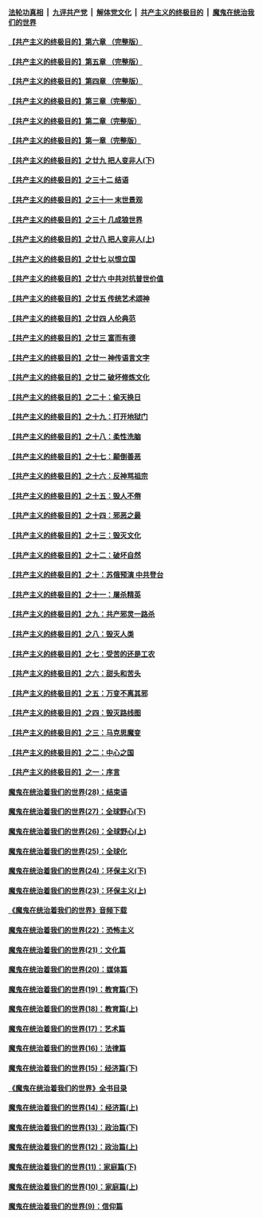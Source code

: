####  [法轮功真相](../../../../basic/blob/master/README.md?t=05150803) &nbsp;|&nbsp; [九评共产党](../../../../9ping.md/blob/master/README.md?t=05150803) &nbsp;|&nbsp; [解体党文化](../../../../jtdwh.md/blob/master/README.md?t=05150803)  &nbsp;|&nbsp; [共产主义的终极目的](../../../../gczydzjmd.md/blob/master/README.md?t=05150803) &nbsp;|&nbsp; [魔鬼在统治我们的世界](../../../../mgztzwmdsj.md/blob/master/README.md?t=05150803) 

#### [【共产主义的终极目的】第六章 （完整版）](../pages/nsc422/n11428913.md?t=05150803) 

#### [【共产主义的终极目的】第五章 （完整版）](../pages/nsc422/n11428912.md?t=05150803) 

#### [【共产主义的终极目的】第四章 （完整版）](../pages/nsc422/n11428907.md?t=05150803) 

#### [【共产主义的终极目的】第三章（完整版）](../pages/nsc422/n11428848.md?t=05150803) 

#### [【共产主义的终极目的】第二章（完整版）](../pages/nsc422/n11428831.md?t=05150803) 

#### [【共产主义的终极目的】第一章（完整版）](../pages/nsc422/n11417651.md?t=05150803) 

#### [【共产主义的终极目的】之廿九 把人变非人(下)](../pages/nsc422/n11344140.md?t=05150803) 

#### [【共产主义的终极目的】之三十二 结语](../pages/nsc422/n11360535.md?t=05150803) 

#### [【共产主义的终极目的】之三十一 末世景观](../pages/nsc422/n11351129.md?t=05150803) 

#### [【共产主义的终极目的】之三十 几成狼世界](../pages/nsc422/n11348280.md?t=05150803) 

#### [【共产主义的终极目的】之廿八 把人变非人(上)](../pages/nsc422/n11340492.md?t=05150803) 

#### [【共产主义的终极目的】之廿七 以恨立国](../pages/nsc422/n11336944.md?t=05150803) 

#### [【共产主义的终极目的】之廿六 中共对抗普世价值](../pages/nsc422/n11324785.md?t=05150803) 

#### [【共产主义的终极目的】之廿五 传统艺术颂神](../pages/nsc422/n11296396.md?t=05150803) 

#### [【共产主义的终极目的】之廿四 人伦典范](../pages/nsc422/n11296397.md?t=05150803) 

#### [【共产主义的终极目的】之廿三 富而有德](../pages/nsc422/n11283598.md?t=05150803) 

#### [【共产主义的终极目的】之廿一 神传语言文字](../pages/nsc422/n11263265.md?t=05150803) 

#### [【共产主义的终极目的】之廿二 破坏修炼文化](../pages/nsc422/n11245728.md?t=05150803) 

#### [【共产主义的终极目的】之二十：偷天换日](../pages/nsc422/n11238846.md?t=05150803) 

#### [【共产主义的终极目的】之十九：打开地狱门](../pages/nsc422/n11206376.md?t=05150803) 

#### [【共产主义的终极目的】之十八：柔性洗脑](../pages/nsc422/n11199994.md?t=05150803) 

#### [【共产主义的终极目的】之十七：颠倒善恶](../pages/nsc422/n11179782.md?t=05150803) 

#### [【共产主义的终极目的】之十六：反神骂祖宗](../pages/nsc422/n11166798.md?t=05150803) 

#### [【共产主义的终极目的】之十五：毁人不倦](../pages/nsc422/n11166792.md?t=05150803) 

#### [【共产主义的终极目的】之十四：邪恶之最](../pages/nsc422/n11150249.md?t=05150803) 

#### [【共产主义的终极目的】之十三：毁灭文化](../pages/nsc422/n11135227.md?t=05150803) 

#### [【共产主义的终极目的】之十二：破坏自然](../pages/nsc422/n11135214.md?t=05150803) 

#### [【共产主义的终极目的】之十：苏俄预演 中共登台](../pages/nsc422/n11118424.md?t=05150803) 

#### [【共产主义的终极目的】之十一：屠杀精英](../pages/nsc422/n11118442.md?t=05150803) 

#### [【共产主义的终极目的】之九：共产邪灵一路杀](../pages/nsc422/n11114139.md?t=05150803) 

#### [【共产主义的终极目的】之八：毁灭人类](../pages/nsc422/n11108503.md?t=05150803) 

#### [【共产主义的终极目的】之七：受苦的还是工农](../pages/nsc422/n11101809.md?t=05150803) 

#### [【共产主义的终极目的】之六：甜头和苦头](../pages/nsc422/n11096971.md?t=05150803) 

#### [【共产主义的终极目的】之五：万变不离其邪](../pages/nsc422/n11091285.md?t=05150803) 

#### [【共产主义的终极目的】之四：毁灭路线图](../pages/nsc422/n11086284.md?t=05150803) 

#### [【共产主义的终极目的】之三：马克思魔变](../pages/nsc422/n11061941.md?t=05150803) 

#### [【共产主义的终极目的】之二：中心之国](../pages/nsc422/n11047728.md?t=05150803) 

#### [【共产主义的终极目的】之一：序言](../pages/nsc422/n11086077.md?t=05150803) 

#### [魔鬼在统治着我们的世界(28)：结束语](../pages/nsc422/n10936246.md?t=05150803) 

#### [魔鬼在统治着我们的世界(27)：全球野心(下)](../pages/nsc422/n10928319.md?t=05150803) 

#### [魔鬼在统治着我们的世界(26)：全球野心(上)](../pages/nsc422/n10900318.md?t=05150803) 

#### [魔鬼在统治着我们的世界(25)：全球化](../pages/nsc422/n10788205.md?t=05150803) 

#### [魔鬼在统治着我们的世界(24)：环保主义(下)](../pages/nsc422/n10695307.md?t=05150803) 

#### [魔鬼在统治着我们的世界(23)：环保主义(上)](../pages/nsc422/n10688613.md?t=05150803) 

#### [《魔鬼在统治着我们的世界》音频下载](../pages/nsc422/n10635553.md?t=05150803) 

#### [魔鬼在统治着我们的世界(22)：恐怖主义](../pages/nsc422/n10614727.md?t=05150803) 

#### [魔鬼在统治着我们的世界(21)：文化篇](../pages/nsc422/n10597706.md?t=05150803) 

#### [魔鬼在统治着我们的世界(20)：媒体篇](../pages/nsc422/n10586579.md?t=05150803) 

#### [魔鬼在统治着我们的世界(19)：教育篇(下)](../pages/nsc422/n10564808.md?t=05150803) 

#### [魔鬼在统治着我们的世界(18)：教育篇(上)](../pages/nsc422/n10526970.md?t=05150803) 

#### [魔鬼在统治着我们的世界(17)：艺术篇](../pages/nsc422/n10499093.md?t=05150803) 

#### [魔鬼在统治着我们的世界(16)：法律篇](../pages/nsc422/n10485969.md?t=05150803) 

#### [魔鬼在统治着我们的世界(15)：经济篇(下)](../pages/nsc422/n10469975.md?t=05150803) 

#### [《魔鬼在统治着我们的世界》全书目录](../pages/nsc422/n10464261.md?t=05150803) 

#### [魔鬼在统治着我们的世界(14)：经济篇(上)](../pages/nsc422/n10457370.md?t=05150803) 

#### [魔鬼在统治着我们的世界(13)：政治篇(下)](../pages/nsc422/n10448270.md?t=05150803) 

#### [魔鬼在统治着我们的世界(12)：政治篇(上)](../pages/nsc422/n10444576.md?t=05150803) 

#### [魔鬼在统治着我们的世界(11)：家庭篇(下)](../pages/nsc422/n10440961.md?t=05150803) 

#### [魔鬼在统治着我们的世界(10)：家庭篇(上)](../pages/nsc422/n10435448.md?t=05150803) 

#### [魔鬼在统治着我们的世界(9)：信仰篇](../pages/nsc422/n10432159.md?t=05150803) 


